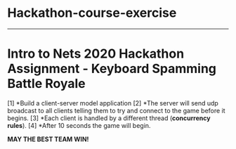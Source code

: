 # Hackathon-course-exercise

*****************************


# Intro to Nets 2020 Hackathon Assignment - Keyboard Spamming Battle Royale

[1] *Build a client-server model application
[2] *The server will send udp broadcast to all clients telling them to try and connect to the game before it begins.
[3] *Each client is handled by a different thread (__concurrency rules__).
[4] *After 10 seconds the game will begin. 

__MAY THE BEST TEAM WIN!__
